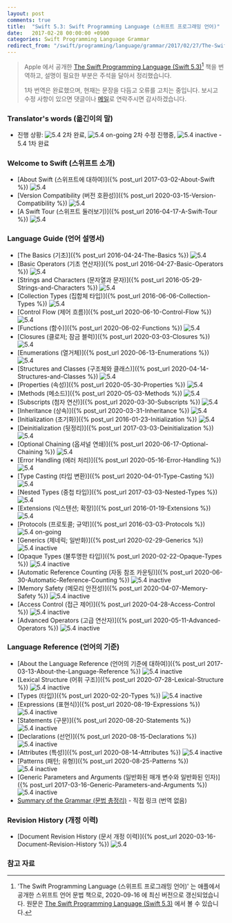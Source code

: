 ```yaml
---
layout: post
comments: true
title:  "Swift 5.3: Swift Programming Language (스위프트 프로그래밍 언어)"
date:   2017-02-28 00:00:00 +0900
categories: Swift Programming Language Grammar
redirect_from: "/swift/programming/language/grammar/2017/02/27/The-Swift-Programming-Language.html"
---
```


> Apple 에서 공개한 [The Swift Programming Language (Swift 5.3)](https://docs.swift.org/swift-book/)[^Swift] 책을 번역하고, 설명이 필요한 부분은 주석을 달아서 정리했습니다.
>
> 1차 번역은 완료했으며, 현재는 문장을 다듬고 오류를 고치는 중입니다. 보시고 수정 사항이 있으면 댓글이나 <a href="mailto:{{ site.email }}">메일</a>로 연락주시면 감사하겠습니다.

### Translator's words (옮긴이의 말)

* 진행 상황: ![5.4](https://img.shields.io/badge/-%205.4-success) 2차 완료, ![5.4 on-going](https://img.shields.io/badge/-%205.4-yellow) 2차 수정 진행중, ![5.4 inactive](https://img.shields.io/badge/-%205.4-inactive) - 5.4 1차 완료

### Welcome to Swift (스위프트 소개)

* [About Swift (스위프트에 대하여)]({% post_url 2017-03-02-About-Swift %}) ![5.4](https://img.shields.io/badge/-%205.4-success)
* [Version Compatibility (버전 호환성)]({% post_url 2020-03-15-Version-Compatibility %}) ![5.4](https://img.shields.io/badge/-%205.4-success)
* [A Swift Tour (스위프트 둘러보기)]({% post_url 2016-04-17-A-Swift-Tour %}) ![5.4](https://img.shields.io/badge/-%205.4-success)

### Language Guide (언어 설명서)

* [The Basics (기초)]({% post_url 2016-04-24-The-Basics %}) ![5.4](https://img.shields.io/badge/-%205.4-success)
* [Basic Operators (기초 연산자)]({% post_url 2016-04-27-Basic-Operators %}) ![5.4](https://img.shields.io/badge/-%205.4-success)
* [Strings and Characters (문자열과 문자)]({% post_url 2016-05-29-Strings-and-Characters %}) ![5.4](https://img.shields.io/badge/-%205.4-success)
* [Collection Types (집합체 타입)]({% post_url 2016-06-06-Collection-Types %}) ![5.4](https://img.shields.io/badge/-%205.4-success)
* [Control Flow (제어 흐름)]({% post_url 2020-06-10-Control-Flow %}) ![5.4](https://img.shields.io/badge/-%205.4-success)
* [Functions (함수)]({% post_url 2020-06-02-Functions %}) ![5.4](https://img.shields.io/badge/-%205.4-success)
* [Closures (클로저; 잠금 블럭)]({% post_url 2020-03-03-Closures %}) ![5.4](https://img.shields.io/badge/-%205.4-success)
* [Enumerations (열거체)]({% post_url 2020-06-13-Enumerations %}) ![5.4](https://img.shields.io/badge/-%205.4-success)
* [Structures and Classes (구조체와 클래스)]({% post_url 2020-04-14-Structures-and-Classes %}) ![5.4](https://img.shields.io/badge/-%205.4-success)
* [Properties (속성)]({% post_url 2020-05-30-Properties %}) ![5.4](https://img.shields.io/badge/-%205.4-success)
* [Methods (메소드)]({% post_url 2020-05-03-Methods %}) ![5.4](https://img.shields.io/badge/-%205.4-success)
* [Subscripts (첨자 연산)]({% post_url 2020-03-30-Subscripts %}) ![5.4](https://img.shields.io/badge/-%205.4-success)
* [Inheritance (상속)]({% post_url 2020-03-31-Inheritance %}) ![5.4](https://img.shields.io/badge/-%205.4-success)
* [Initialization (초기화)]({% post_url 2016-01-23-Initialization %}) ![5.4](https://img.shields.io/badge/-%205.4-success)
* [Deinitialization (뒷정리)]({% post_url 2017-03-03-Deinitialization %}) ![5.4](https://img.shields.io/badge/-%205.4-success)
* [Optional Chaining (옵셔널 연쇄)]({% post_url 2020-06-17-Optional-Chaining %}) ![5.4](https://img.shields.io/badge/-%205.4-success)
* [Error Handling (에러 처리)]({% post_url 2020-05-16-Error-Handling %}) ![5.4](https://img.shields.io/badge/-%205.4-success)
* [Type Casting (타입 변환)]({% post_url 2020-04-01-Type-Casting %}) ![5.4](https://img.shields.io/badge/-%205.4-success)
* [Nested Types (중첩 타입)]({% post_url 2017-03-03-Nested-Types %}) ![5.4](https://img.shields.io/badge/-%205.4-success)
* [Extensions (익스텐션; 확장)]({% post_url 2016-01-19-Extensions %}) ![5.4](https://img.shields.io/badge/-%205.4-success)
* [Protocols (프로토콜; 규약)]({% post_url 2016-03-03-Protocols %}) ![5.4 on-going](https://img.shields.io/badge/-%205.4-yellow)
* [Generics (제네릭; 일반화)]({% post_url 2020-02-29-Generics %}) ![5.4 inactive](https://img.shields.io/badge/-%205.4-inactive)
* [Opaque Types (불투명한 타입)]({% post_url 2020-02-22-Opaque-Types %}) ![5.4 inactive](https://img.shields.io/badge/-%205.4-inactive)
* [Automatic Reference Counting (자동 참조 카운팅)]({% post_url 2020-06-30-Automatic-Reference-Counting %}) ![5.4 inactive](https://img.shields.io/badge/-%205.4-inactive)
* [Memory Safety (메모리 안전성)]({% post_url 2020-04-07-Memory-Safety %}) ![5.4 inactive](https://img.shields.io/badge/-%205.4-inactive)
* [Access Control (접근 제어)]({% post_url 2020-04-28-Access-Control %}) ![5.4 inactive](https://img.shields.io/badge/-%205.4-inactive)
* [Advanced Operators (고급 연산자)]({% post_url 2020-05-11-Advanced-Operators %}) ![5.4 inactive](https://img.shields.io/badge/-%205.4-inactive)

### Language Reference (언어의 기준)

* [About the Language Reference (언어의 기준에 대하여)]({% post_url 2017-03-13-About-the-Language-Reference %}) ![5.4 inactive](https://img.shields.io/badge/-%205.4-inactive)
* [Lexical Structure (어휘 구조)]({% post_url 2020-07-28-Lexical-Structure %}) ![5.4 inactive](https://img.shields.io/badge/-%205.4-inactive)
* [Types (타입)]({% post_url 2020-02-20-Types %}) ![5.4 inactive](https://img.shields.io/badge/-%205.4-inactive)
* [Expressions (표현식)]({% post_url 2020-08-19-Expressions %}) ![5.4 inactive](https://img.shields.io/badge/-%205.4-inactive)
* [Statements (구문)]({% post_url 2020-08-20-Statements %}) ![5.4 inactive](https://img.shields.io/badge/-%205.4-inactive)
* [Declarations (선언)]({% post_url 2020-08-15-Declarations %}) ![5.4 inactive](https://img.shields.io/badge/-%205.4-inactive)
* [Attributes (특성)]({% post_url 2020-08-14-Attributes %}) ![5.4 inactive](https://img.shields.io/badge/-%205.4-inactive)
* [Patterns (패턴; 유형)]({% post_url 2020-08-25-Patterns %}) ![5.4 inactive](https://img.shields.io/badge/-%205.4-inactive)
* [Generic Parameters and Arguments (일반화된 매개 변수와 일반화된 인자)]({% post_url 2017-03-16-Generic-Parameters-and-Arguments %}) ![5.4 inactive](https://img.shields.io/badge/-%205.4-inactive)
* [Summary of the Grammar (문법 총정리)](https://docs.swift.org/swift-book/ReferenceManual/zzSummaryOfTheGrammar.html#) - 직접 링크 (번역 없음)

### Revision History (개정 이력)

* [Document Revision History (문서 개정 이력)]({% post_url 2020-03-16-Document-Revision-History %}) ![5.4](https://img.shields.io/badge/-%205.4-success)

### 참고 자료

[^Swift]: 'The Swift Programming Language (스위프트 프로그래밍 언어)' 는 애플에서 공개한 스위프트 언어 문법 책으로, 2020-09-16 에 최신 버전으로 갱신되었습니다. 원문은 [The Swift Programming Language (Swift 5.3)](https://docs.swift.org/swift-book/) 에서 볼 수 있습니다.
